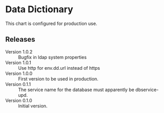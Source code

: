 # Data Dictionary

This chart is configured for production use.

## Releases

<dl>

  <dt>Version 1.0.2</dt>
  <dd>Bugfix in ldap system properties</dd>

  <dt>Version 1.0.1</dt>
  <dd>Use http for env.dd.url instead of https</dd>

  <dt>Version 1.0.0</dt>
  <dd>First version to be used in production.</dd>

  <dt>Version 0.1.1</dt>
  <dd>The service name for the database must apparently be dbservice-upd.</dd>

  <dt>Version 0.1.0</dt>
  <dd>Initial version.</dd>

</dl>

